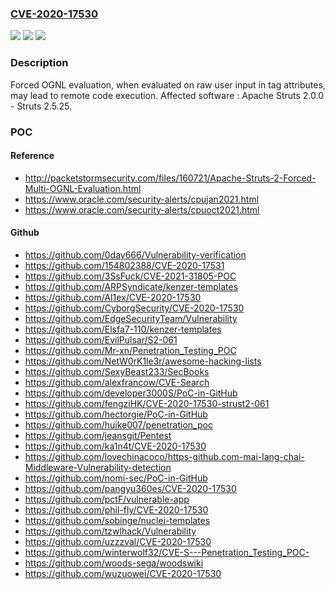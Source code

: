 ### [CVE-2020-17530](https://cve.mitre.org/cgi-bin/cvename.cgi?name=CVE-2020-17530)
![](https://img.shields.io/static/v1?label=Product&message=Apache%20Struts&color=blue)
![](https://img.shields.io/static/v1?label=Version&message=n%2Fa&color=blue)
![](https://img.shields.io/static/v1?label=Vulnerability&message=Remote%20Code%20Execution&color=brighgreen)

### Description

Forced OGNL evaluation, when evaluated on raw user input in tag attributes, may lead to remote code execution. Affected software : Apache Struts 2.0.0 - Struts 2.5.25.

### POC

#### Reference
- http://packetstormsecurity.com/files/160721/Apache-Struts-2-Forced-Multi-OGNL-Evaluation.html
- https://www.oracle.com/security-alerts/cpujan2021.html
- https://www.oracle.com/security-alerts/cpuoct2021.html

#### Github
- https://github.com/0day666/Vulnerability-verification
- https://github.com/154802388/CVE-2020-17531
- https://github.com/3SsFuck/CVE-2021-31805-POC
- https://github.com/ARPSyndicate/kenzer-templates
- https://github.com/Al1ex/CVE-2020-17530
- https://github.com/CyborgSecurity/CVE-2020-17530
- https://github.com/EdgeSecurityTeam/Vulnerability
- https://github.com/Elsfa7-110/kenzer-templates
- https://github.com/EvilPulsar/S2-061
- https://github.com/Mr-xn/Penetration_Testing_POC
- https://github.com/NetW0rK1le3r/awesome-hacking-lists
- https://github.com/SexyBeast233/SecBooks
- https://github.com/alexfrancow/CVE-Search
- https://github.com/developer3000S/PoC-in-GitHub
- https://github.com/fengziHK/CVE-2020-17530-strust2-061
- https://github.com/hectorgie/PoC-in-GitHub
- https://github.com/huike007/penetration_poc
- https://github.com/jeansgit/Pentest
- https://github.com/ka1n4t/CVE-2020-17530
- https://github.com/lovechinacoco/https-github.com-mai-lang-chai-Middleware-Vulnerability-detection
- https://github.com/nomi-sec/PoC-in-GitHub
- https://github.com/pangyu360es/CVE-2020-17530
- https://github.com/pctF/vulnerable-app
- https://github.com/phil-fly/CVE-2020-17530
- https://github.com/sobinge/nuclei-templates
- https://github.com/tzwlhack/Vulnerability
- https://github.com/uzzzval/CVE-2020-17530
- https://github.com/winterwolf32/CVE-S---Penetration_Testing_POC-
- https://github.com/woods-sega/woodswiki
- https://github.com/wuzuowei/CVE-2020-17530

